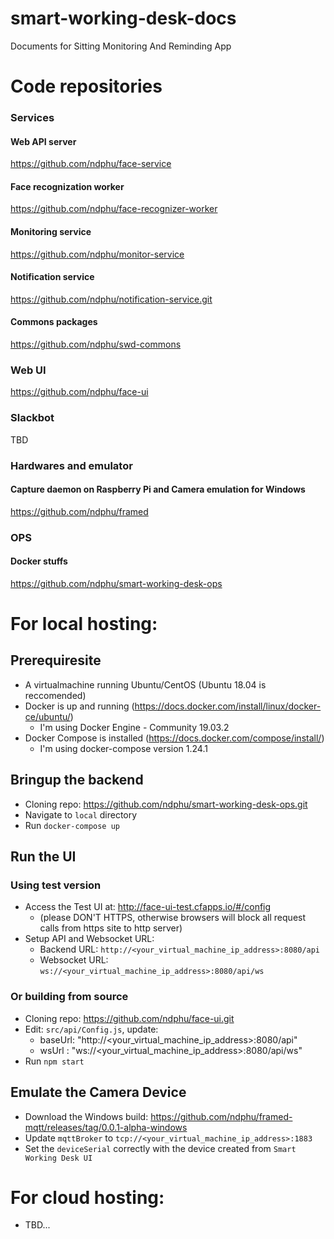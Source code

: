 # smart-working-desk-docs
Documents for Sitting Monitoring And Reminding App

# Code repositories
### Services
#### Web API server
   https://github.com/ndphu/face-service
   
#### Face recognization worker
   https://github.com/ndphu/face-recognizer-worker

#### Monitoring service
   https://github.com/ndphu/monitor-service

#### Notification service
   https://github.com/ndphu/notification-service.git
   
#### Commons packages
   https://github.com/ndphu/swd-commons
 
### Web UI
   https://github.com/ndphu/face-ui

### Slackbot
   TBD

### Hardwares and emulator
#### Capture daemon on Raspberry Pi and Camera emulation for Windows
   https://github.com/ndphu/framed

### OPS
#### Docker stuffs
   https://github.com/ndphu/smart-working-desk-ops



# For local hosting:
## Prerequiresite
 * A virtualmachine running Ubuntu/CentOS (Ubuntu 18.04 is reccomended)
 * Docker is up and running (https://docs.docker.com/install/linux/docker-ce/ubuntu/)
    * I'm using Docker Engine - Community 19.03.2
 * Docker Compose is installed (https://docs.docker.com/compose/install/)
    * I'm using docker-compose version 1.24.1
    
## Bringup the backend
 * Cloning repo: https://github.com/ndphu/smart-working-desk-ops.git
 * Navigate to `local` directory
 * Run `docker-compose up`

## Run the UI
### Using test version
 * Access the Test UI at: http://face-ui-test.cfapps.io/#/config 
   * (please DON'T HTTPS, otherwise browsers will block all request calls from https site to http server)
 * Setup API and Websocket URL:
   * Backend URL: `http://<your_virtual_machine_ip_address>:8080/api`
   * Websocket URL: `ws://<your_virtual_machine_ip_address>:8080/api/ws`

### Or building from source
* Cloning repo: https://github.com/ndphu/face-ui.git
* Edit: `src/api/Config.js`, update:
  * baseUrl: "http://<your_virtual_machine_ip_address>:8080/api"
  * wsUrl : "ws://<your_virtual_machine_ip_address>:8080/api/ws"
* Run `npm start`

## Emulate the Camera Device
 * Download the Windows build: https://github.com/ndphu/framed-mqtt/releases/tag/0.0.1-alpha-windows
 * Update `mqttBroker` to `tcp://<your_virtual_machine_ip_address>:1883`
 * Set the `deviceSerial` correctly with the device created from `Smart Working Desk UI`


# For cloud hosting:
* TBD...
